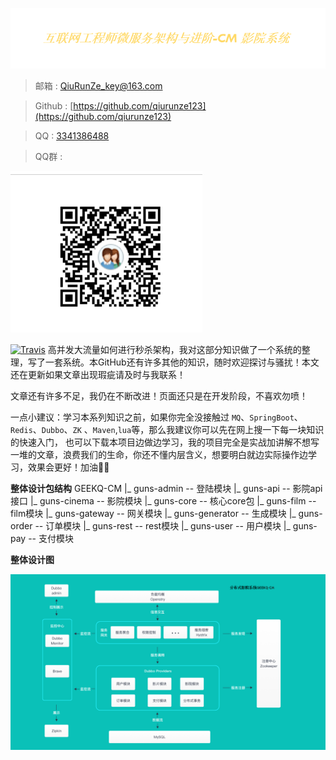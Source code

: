 ![互联网微服务架构与进阶-分布式CM影院系统](https://raw.githubusercontent.com/qiurunze123/imageall/master/cloud.png)

> 邮箱 : [QiuRunZe_key@163.com](QiuRunZe_key@163.com)

> Github : [https://github.com/qiurunze123](https://github.com/qiurunze123)

> QQ : [3341386488](3341386488)

> QQ群 :

![整体流程](https://raw.githubusercontent.com/qiurunze123/imageall/master/qq.png)



[![Travis](https://img.shields.io/badge/language-Java-yellow.svg)](https://github.com/qiurunze123)
高并发大流量如何进行秒杀架构，我对这部分知识做了一个系统的整理，写了一套系统。本GitHub还有许多其他的知识，随时欢迎探讨与骚扰！本文还在更新如果文章出现瑕疵请及时与我联系！

文章还有许多不足，我仍在不断改进！页面还只是在开发阶段，不喜欢勿喷！

一点小建议：学习本系列知识之前，如果你完全没接触过 `MQ`、`SpringBoot`、`Redis`、`Dubbo`、`ZK` 、`Maven`,`lua`等，那么我建议你可以先在网上搜一下每一块知识的快速入门，
也可以下载本项目边做边学习，我的项目完全是实战加讲解不想写一堆的文章，浪费我们的生命，你还不懂内层含义，想要明白就边实际操作边学习，效果会更好！加油💪💪

**整体设计包结构**
GEEKQ-CM
|_ guns-admin -- 登陆模块
|_ guns-api -- 影院api接口
|_ guns-cinema -- 影院模块
|_ guns-core -- 核心core包
|_ guns-film -- film模块
|_ guns-gateway -- 网关模块
|_ guns-generator -- 生成模块
|_ guns-order -- 订单模块
|_ guns-rest  -- rest模块
|_ guns-user  -- 用户模块
|_ guns-pay -- 支付模块

**整体设计图**

![整体流程](https://raw.githubusercontent.com/qiurunze123/imageall/master/yingyuan.png)



